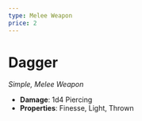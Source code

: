 ```yaml
---
type: Melee Weapon
price: 2
---
```

# Dagger

*Simple, Melee Weapon*

- **Damage**: 1d4 Piercing
- **Properties**: Finesse, Light, Thrown


